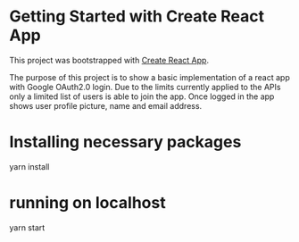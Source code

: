 # Getting Started with Create React App

This project was bootstrapped with [Create React App](https://github.com/facebook/create-react-app).

The purpose of this project is to show a basic implementation of a react app with Google OAuth2.0 login.
Due to the limits currently applied to the APIs only a limited list of users is able to join the app.
Once logged in the app shows user profile picture, name and email address.

# Installing necessary packages
 yarn install
# running on localhost
 yarn start 
